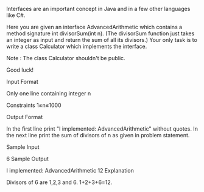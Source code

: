 
Interfaces are an important concept in Java and in a few other languages like C#.

Here you are given an interface AdvancedArithmetic which contains a method signature 
int divisorSum(int n). (The divisorSum function just takes an integer as input and return the sum of all its divisors.) 
Your only task is to write a class Calculator which implements the interface.

Note : The class Calculator shouldn't be public.

Good luck!

Input Format

Only one line containing integer n

Constraints 
1≤n≤1000

Output Format

In the first line print "I implemented: AdvancedArithmetic" without quotes. In the next line print the sum of divisors of 
n as given in problem statement.

Sample Input

6
Sample Output

I implemented: AdvancedArithmetic
12
Explanation

Divisors of 6 are 1,2,3 and 6. 1+2+3+6=12.